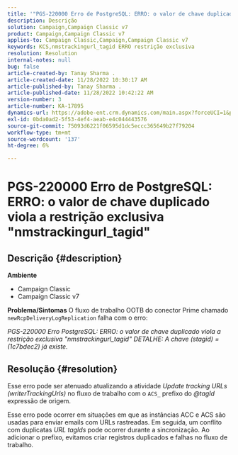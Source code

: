 ```yaml
---
title: '"PGS-220000 Erro de PostgreSQL: ERRO: o valor de chave duplicado viola a restrição exclusiva "nmstrackingurl_tagid""'
description: Descrição
solution: Campaign,Campaign Classic v7
product: Campaign,Campaign Classic v7
applies-to: Campaign Classic,Campaign,Campaign Classic v7
keywords: KCS,nmstrackingurl_tagid ERRO restrição exclusiva
resolution: Resolution
internal-notes: null
bug: false
article-created-by: Tanay Sharma .
article-created-date: 11/28/2022 10:30:17 AM
article-published-by: Tanay Sharma .
article-published-date: 11/28/2022 10:42:22 AM
version-number: 3
article-number: KA-17895
dynamics-url: https://adobe-ent.crm.dynamics.com/main.aspx?forceUCI=1&pagetype=entityrecord&etn=knowledgearticle&id=71f5a1a5-076f-ed11-9562-6045bd006239
exl-id: 0bda0ad2-5f53-4ef4-aeab-e4c044443576
source-git-commit: 75093d6221f06595d1dc5eccc365649b27f79204
workflow-type: tm+mt
source-wordcount: '137'
ht-degree: 6%

---
```


# PGS-220000 Erro de PostgreSQL: ERRO: o valor de chave duplicado viola a restrição exclusiva &quot;nmstrackingurl_tagid&quot;

## Descrição {#description}

<b>Ambiente</b>
- Campaign Classic
- Campaign Classic v7



<b>Problema/Sintomas</b>
O fluxo de trabalho OOTB do conector Prime chamado `newRcpDeliveryLogReplication` falha com o erro:

*PGS-220000 Erro PostgreSQL: ERRO: o valor de chave duplicado viola a restrição exclusiva &quot;nmstrackingurl_tagid&quot; DETALHE: A chave (stagid) = (1c7bdec2) já existe.*


## Resolução {#resolution}


Esse erro pode ser atenuado atualizando a atividade *Update tracking URLs (writerTrackingUrls)* no fluxo de trabalho com o `ACS_` prefixo do *@tagId* expressão de origem.

Esse erro pode ocorrer em situações em que as instâncias ACC e ACS são usadas para enviar emails com URLs rastreadas. Em seguida, um conflito com duplicatas *URL* *tagIds* pode ocorrer durante a sincronização. Ao adicionar o prefixo, evitamos criar registros duplicados e falhas no fluxo de trabalho.
